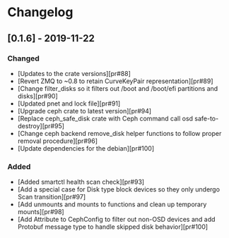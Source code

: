 # Changelog

## [0.1.6] - 2019-11-22

### Changed

- [Updates to the crate versions][pr#88]
- [Revert ZMQ to ~0.8 to retain CurveKeyPair representation][pr#89]
- [Change filter_disks so it filters out /boot and /boot/efi partitions and disks][pr#90]
- [Updated pnet and lock file][pr#91]
- [Upgrade ceph crate to latest version][pr#94]
- [Replace ceph_safe_disk crate with Ceph command call osd safe-to-destroy][pr#95]
- [Change ceph backend remove_disk helper functions to follow proper removal procedure][pr#96]
- [Update dependencies for the debian][pr#100]


### Added

- [Added smartctl health scan check][pr#93]
- [Add a special case for Disk type block devices so they only undergo Scan transition][pr#97]
- [Add unmounts and mounts to functions and clean up temporary mounts][pr#98]
- [Add Attribute to CephConfig to filter out non-OSD devices and add Protobuf message type to handle skipped disk behavior][pr#100]